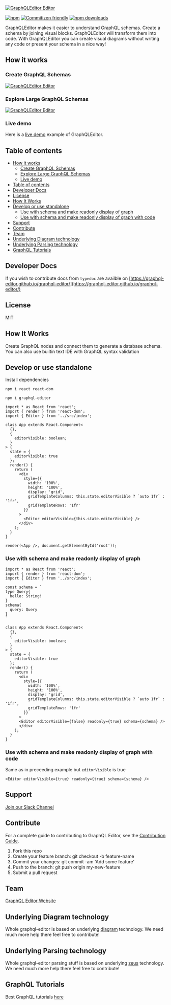 [![GraphQLEditor Editor](assets/logo.gif)](https://graphqleditor.com)

[![npm](https://img.shields.io/npm/v/graphql-editor.svg?style=flat-square)](https://www.npmjs.com/package/graphql-editor) [![Commitizen friendly](https://img.shields.io/badge/commitizen-friendly-brightgreen.svg?style=flat-square)](http://commitizen.github.io/cz-cli/) [![npm downloads](https://img.shields.io/npm/dt/graphql-editor.svg?style=flat-square)](https://www.npmjs.com/package/graphql-editor)

GraphQLEditor makes it easier to understand GraphQL schemas. Create a schema by joining visual blocks. GraphQLEditor will transform them into code. With GraphQLEditor you can create visual diagrams without writing any code or present your schema in a nice way!

## How it works

### Create GraphQL Schemas

[![GraphQLEditor Editor](assets/create.gif)](https://app.graphqleditor.com/?visibleMenu=code)

### Explore Large GraphQL Schemas

[![GraphQLEditor Editor](assets/explore.gif)](https://app.graphqleditor.com/explore/github-schema-visualised?visibleMenu=code)

### Live demo

Here is a [live demo](https://graphqleditor.com) example of GraphQLEditor.

## Table of contents
- [How it works](#how-it-works)
  - [Create GraphQL Schemas](#create-graphql-schemas)
  - [Explore Large GraphQL Schemas](#explore-large-graphql-schemas)
  - [Live demo](#live-demo)
- [Table of contents](#table-of-contents)
- [Developer Docs](#developer-docs)
- [License](#license)
- [How It Works](#how-it-works)
- [Develop or use standalone](#develop-or-use-standalone)
  - [Use with schema and make readonly display of graph](#use-with-schema-and-make-readonly-display-of-graph)
  - [Use with schema and make readonly display of graph with code](#use-with-schema-and-make-readonly-display-of-graph-with-code)
- [Support](#support)
- [Contribute](#contribute)
- [Team](#team)
- [Underlying Diagram technology](#underlying-diagram-technology)
- [Underlying Parsing technology](#underlying-parsing-technology)
- [GraphQL Tutorials](#graphql-tutorials)

## Developer Docs

If you wish to contribute docs from `typedoc` are availble on [https://graphql-editor.github.io/graphql-editor/](https://graphql-editor.github.io/graphql-editor/)

## License

MIT

## How It Works

Create GraphQL nodes and connect them to generate a database schema. You can also use builtin text IDE with GraphQL syntax validation

## Develop or use standalone

Install dependencies

```
npm i react react-dom
```

```
npm i graphql-editor
```

```tsx
import * as React from 'react';
import { render } from 'react-dom';
import { Editor } from '../src/index';

class App extends React.Component<
  {},
  {
    editorVisible: boolean;
  }
> {
  state = {
    editorVisible: true
  };
  render() {
    return (
      <div
        style={{
          width: '100%',
          height: '100%',
          display: 'grid',
          gridTemplateColumns: this.state.editorVisible ? `auto 1fr` : '1fr',
          gridTemplateRows: '1fr'
        }}
      >
        <Editor editorVisible={this.state.editorVisible} />
      </div>
    );
  }
}

render(<App />, document.getElementById('root'));
```

### Use with schema and make readonly display of graph
```tsx
import * as React from 'react';
import { render } from 'react-dom';
import { Editor } from '../src/index';

const schema = `
type Query{
  hello: String!
}
schema{
  query: Query
}
`

class App extends React.Component<
  {},
  {
    editorVisible: boolean;
  }
> {
  state = {
    editorVisible: true
  };
  render() {
    return (
      <div
        style={{
          width: '100%',
          height: '100%',
          display: 'grid',
          gridTemplateColumns: this.state.editorVisible ? `auto 1fr` : '1fr',
          gridTemplateRows: '1fr'
        }}
      >
      <Editor editorVisible={false} readonly={true} schema={schema} />
      </div>
    );
  }
}
```
### Use with schema and make readonly display of graph with code

Same as in preceeding example but `editorVisible` is true

```tsx
<Editor editorVisible={true} readonly={true} schema={schema} />
```
## Support 

[Join our Slack Channel](https://join.slack.com/t/graphqleditor/shared_invite/enQtNDkwOTgyOTM5OTc1LWI4YjU3N2U5NGVkNzQ2NzY5MGUxMTJiNjFlZDM1Zjc2OWRmNTI0NDM3OWUxYTk4Yjk3MzZlY2QwOWUzZmM2NDI)

## Contribute

For a complete guide to contributing to GraphQL Editor, see the [Contribution Guide](CONTRIBUTING.md).

1.  Fork this repo
2.  Create your feature branch: git checkout -b feature-name
3.  Commit your changes: git commit -am 'Add some feature'
4.  Push to the branch: git push origin my-new-feature
5.  Submit a pull request

## Team 

[GraphQL Editor Website](https://graphqleditor.com)

## Underlying Diagram technology

Whole graphql-editor is based on underlying [diagram](https://github.com/graphql-editor/diagram) technology. We need much more help there feel free to contribute!

## Underlying Parsing technology

Whole graphql-editor parsing stuff is based on underlying [zeus](https://github.com/graphql-editor/graphql-zeus) technology. We need much more help there feel free to contribute!

## GraphQL Tutorials

Best GraphQL tutorials [here](https://blog.graphqleditor.com/top-graphql-tutorials-reviewed-2019)
